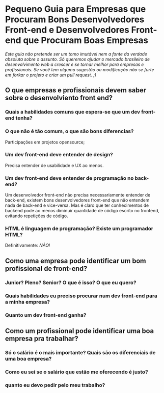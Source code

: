# Pequeno Guia para Empresas que Procuram Bons Desenvolvedores Front-end e Desenvolvedores Front-end que Procuram Boas Empresas


*Este guia não pretende ser um tomo imutável nem a fonte da verdade absoluta sobre o assunto. Só queremos ajudar o mercado brasileiro de desenvolvimento web a crescer e se tornar melhor para empresas e profissionais. Se você tem alguma sugestão ou modificação não se furte em forkar o projeto e criar um pull request. ;)*


## O que empresas e profissionais devem saber sobre o desenvolviento front end?

### Quais a habilidades comuns que espera-se que um dev front-end tenha?

### O que não é tão comum, o que são bons diferencias?
Participações em projetos opensource;

### Um dev front-end deve entender de design?
Precisa entender de usabilidade e UX ao menos.

### Um dev front-end deve entender de programação no back-end?
Um desenvolvedor front-end não precisa necessariamente entender de back-end, existem bons desenvolvedores front-end que não entendem nada de back-end  e vice-versa.
Mas é claro que ter conhecimentos de backend pode ao menos diminuir quantidade de código escrito no frontend, evitando repetições de código.

### HTML é linguagem de programação? Existe um programador HTML?

Definitivamente: *NÃO!*

## Como uma empresa pode identificar um bom profissional de front-end?

### Junior? Pleno? Senior? O que é isso? O que eu quero?

### Quais habilidades eu preciso procurar num dev front-end para a minha empresa?

### Quanto um dev front-end ganha?

## Como um profissional pode identificar uma boa empresa pra trabalhar?

### Só o salário é o mais importante? Quais são os diferenciais de uma boa empresa?

### Como eu sei se o salário que estão me oferecendo é justo?

### quanto eu devo pedir pelo meu trabalho?